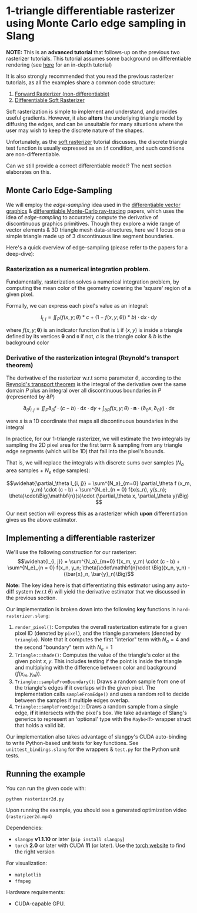 # 1-triangle differentiable rasterizer using Monte Carlo edge sampling in Slang

**NOTE:** This is an **advanced tutorial** that follows-up on the previous two rasterizer tutorials. This tutorial assumes some background on differentiable rendering (see [here](https://diff-render.org/tutorials/cvpr2021/) for an in-depth tutorial)

It is also strongly recommended that you read the previous rasterizer tutorials, as all the examples share a common code structure:

1. [Forward Rasterizer (non-differentiable)](../fwd-rasterizer-example/#readme)
2. [Differentiable Soft Rasterizer](../soft-rasterizer-example/#readme)

Soft rasterization is simple to implement and understand, and provides useful gradients. However, it also **alters** the underlying triangle model by diffusing the edges, and can be unsuitable for many situations where the user may wish to keep the discrete nature of the shapes.

Unfortunately, as the [soft rasterizer](../soft-rasterizer-example/#readme) tutorial discusses, the discrete triangle test function is usually expressed as an `if` condition, and such conditions are non-differentiable.

Can we still provide a correct differentiable model? The next section elaborates on this.

## Monte Carlo Edge-Sampling 
We will employ the *edge-sampling* idea used in the [differentiable vector graphics](https://dl.acm.org/doi/pdf/10.1145/3414685.3417871) & [differentiable Monte-Carlo ray-tracing](https://people.csail.mit.edu/tzumao/diffrt/) papers, which uses the idea of *edge-sampling* to accurately compute the derivative of discontinuous graphics primitives. Though they explore a wide range of vector elements & 3D triangle mesh data-structures, here we'll focus on a simple triangle made up of 3 discontinuous line segment boundaries.

Here's a quick overview of edge-sampling (please refer to the papers for a deep-dive):

### Rasterization as a numerical integration problem.

Fundamentally, rasterization solves a numerical integration problem, by computing the mean color of the geometry covering the 'square' region of a given pixel.

Formally, we can express each pixel's value as an integral:

$$I_{i, j} = \iint_{P} \big(f(x, y; \theta) * c + (1 - f(x,y;\theta)) * b \big) \cdot\mathrm{d}x\cdot\mathrm{d}y $$

where $f(x, y;\mathbf{\theta})$ is an indicator function that is `1` if $(x, y)$ is inside a triangle defined by its vertices $\mathbf{\theta}$ and `0` if not, $c$ is the triangle color & $b$ is the background color
 
### Derivative of the rasterization integral (Reynold's transport theorem)
The derivative of the rasterizer w.r.t some parameter $\theta$, according to the [Reynold's transport theorem](https://en.wikipedia.org/wiki/Reynolds_transport_theorem) is the integral of the derivative over the same domain $P$ plus an integral over all discontinuous boundaries in $P$ (represented by $\partial P$)

$$\partial_\theta I_{i, j} = \iint_{P} \partial_\theta f \cdot (c - b) \cdot\mathrm{d}x\cdot\mathrm{d}y + \int_{\partial P} f(x, y; \theta)\cdot\mathbf{n}\cdot (\partial_\theta x, \partial_\theta y)\cdot\mathrm{d}s $$

were $s$ is a 1D coordinate that maps all discontinuous boundaries in the integral
 
In practice, for our 1-triangle rasterizer, we will estimate the two integrals by sampling the 2D pixel area for the first term & sampling from any triangle edge segments (which will be 1D) that fall into the pixel's bounds.

That is, we will replace the integrals with discrete sums over samples ($N_a$ area samples + $N_e$ edge samples):

$$\widehat{\partial_\theta I_{i, j}} = \sum^{N_a}_{m=0} \partial_\theta f (x_m, y_m) \cdot (c - b) + \sum^{N_e}_{n = 0} f(x(s_n), y(s_n); \theta)\cdot\Big(\mathbf{n}(s)\cdot (\partial_\theta x, \partial_\theta y)\Big) $$

Our next section will express this as a rasterizer which **upon** differentiation gives us the above estimator.

## Implementing a differentiable rasterizer

We'll use the following construction for our rasterizer:
$$\widehat{I_{i, j}} = \sum^{N_a}_{m=0} f(x_m, y_m) \cdot (c - b) + \sum^{N_e}_{n = 0} f(x_n, y_n; \theta)\cdot\mathbf{n}\cdot \Big((x_n, y_n) - (\bar{x}_n, \bar{y}_n)\Big)$$

**Note:** The key idea here is that differentiating this estimator using any auto-diff system (w.r.t $\theta$) will yield the derivative estimator that we discussed in the previous section.

Our implementation is broken down into the following **key** functions in `hard-rasterizer.slang`:

1. `render_pixel()`: Computes the overall rasterization estimate for a given pixel ID (denoted by `pixel`), and the triangle parameters (denoted by `triangle`). Note that it computes the first "interior" term with $N_a=4$ and the second "boundary" term with $N_e=1$
2. `Triangle::shade()`: Computes the value of the triangle's color at the given point $x, y$. This includes testing if the point is inside the triangle and multiplying with the difference between color and background ($f(x_m, y_m)$).
3. `Triangle::sampleFromBoundary()`: Draws a random sample from one of the triangle's edges **if** it overlaps with the given pixel. The implementation calls `sampleFromEdge()` and uses a random roll to decide between the samples if multiple edges overlap.
4. `Triangle::sampleFromEdge()`: Draws a random sample from a single edge, **if** it intersects with the pixel's box. We take advantage of Slang's generics to represent an 'optional' type with the `Maybe<T>` wrapper struct that holds a valid bit.

Our implementation also takes advantage of slangpy's CUDA auto-binding to write Python-based unit tests for key functions. See `unittest_bindings.slang` for the wrappers & `test.py` for the Python unit tests.

## Running the example

You can run the given code with:
```shell
python rasterizer2d.py
```

Upon running the example, you should see a generated optimization video (`rasterizer2d.mp4`)

Dependencies:
 - `slangpy` **v1.1.10** or later (`pip install slangpy`)
 - `torch` **2.0** or later with CUDA **11** (or later). Use the [torch website](https://pytorch.org/) to find the right version

For visualization:
 - `matplotlib`
 - `ffmpeg`

Hardware requirements:
 - CUDA-capable GPU.

